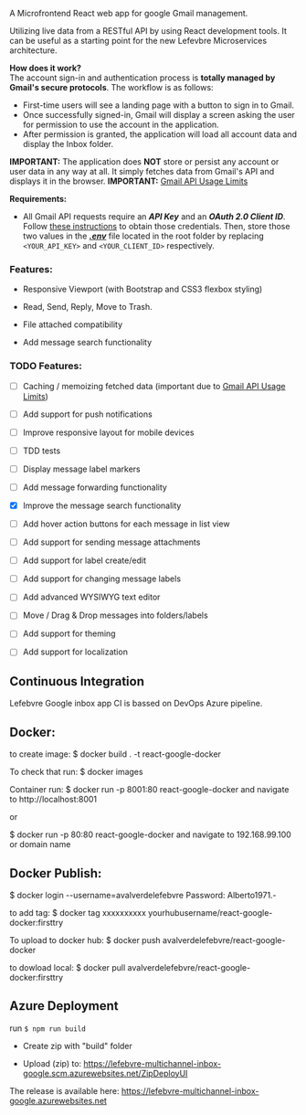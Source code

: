 A Microfrontend React web app for google Gmail management.

Utilizing live data from a RESTful API by using React development tools. It can be useful as a starting point for the new Lefevbre Microservices architecture.

**How does it work?**  
The account sign-in and authentication process is **totally managed by Gmail's secure protocols**.  The workflow is as follows:

 - First-time users will see a landing page with a button to sign in to
   Gmail.
 - Once successfully signed-in, Gmail will display a screen asking the
   user for permission to use the account in the application.
  - After permission is granted, the application will load all account data and display the Inbox folder.

**IMPORTANT:** The application does **NOT** store or persist any account or user data in any way at all. It simply fetches data from Gmail's API and displays it in the browser.
**IMPORTANT:** [Gmail API Usage Limits](https://developers.google.com/gmail/api/v1/reference/quota)

**Requirements:**  

- All Gmail API requests require an ***API Key*** and an ***OAuth 2.0 Client ID***. Follow [these instructions](https://developers.google.com/fit/android/get-api-key) to obtain those credentials. Then, store those two values in the ***[.env](https://facebook.github.io/create-react-app/docs/adding-custom-environment-variables)*** file located in the root folder by replacing `<YOUR_API_KEY>` and `<YOUR_CLIENT_ID>` respectively.
 
### Features:

- Responsive Viewport (with Bootstrap and CSS3 flexbox styling)

- Read, Send, Reply, Move to Trash.
- File attached compatibility
- Add message search functionality
  

### TODO Features:

- [ ] Caching / memoizing fetched data (important due to [Gmail API Usage Limits](https://developers.google.com/gmail/api/v1/reference/quota))

- [ ] Add support for push notifications

- [ ] Improve responsive layout for mobile devices

- [ ] TDD tests

- [ ] Display message label markers

- [ ] Add message forwarding functionality

- [x] Improve the message search functionality

- [ ] Add hover action buttons for each message in list view

- [ ] Add support for sending message attachments

- [ ] Add support for label create/edit

- [ ] Add support for changing message labels

- [ ] Add advanced WYSIWYG text editor

- [ ] Move / Drag & Drop messages into folders/labels

- [ ] Add support for theming

- [ ] Add support for localization


## Continuous Integration

Lefebvre Google inbox app CI is bassed on DevOps Azure pipeline.

## Docker:

to create image:
$ docker build . -t react-google-docker

To check that run:
$ docker images

Container run:
$ docker run -p 8001:80 react-google-docker and navigate to http://localhost:8001

or

$ docker run -p 80:80 react-google-docker and navigate to 192.168.99.100 or domain name

## Docker Publish:

$ docker login --username=avalverdelefebvre 
Password: Alberto1971.-

to add tag:
$ docker tag xxxxxxxxxx yourhubusername/react-google-docker:firsttry

To upload to docker hub:
$ docker push avalverdelefebvre/react-google-docker

to dowload local:
$ docker pull avalverdelefebvre/react-google-docker:firsttry

## Azure Deployment

run `$ npm run build`

- Create zip with "build" folder

- Upload (zip) to:  https://lefebvre-multichannel-inbox-google.scm.azurewebsites.net/ZipDeployUI

The release is available here:
https://lefebvre-multichannel-inbox-google.azurewebsites.net

